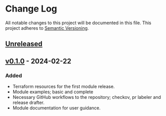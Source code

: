 # Change Log

All notable changes to this project will be documented in this file.
This project adheres to [Semantic Versioning](https://semver.org/spec/v2.0.0.html).

## [Unreleased]

## [v0.1.0] - 2024-02-22

### Added
- Terraform resources for the first module release.
- Module examples; basic and complete
- Necessary GitHub workflows to the repository; checkov, pr labeler and release drafter.
- Module documentation for user guidance.


[Unreleased]: https://github.com/devops-hive/terraform-github-repository/compare/v0.1.0...HEAD

[v0.1.0]: https://github.com/devops-hive/terraform-github-repository/releases/tag/v0.1.0